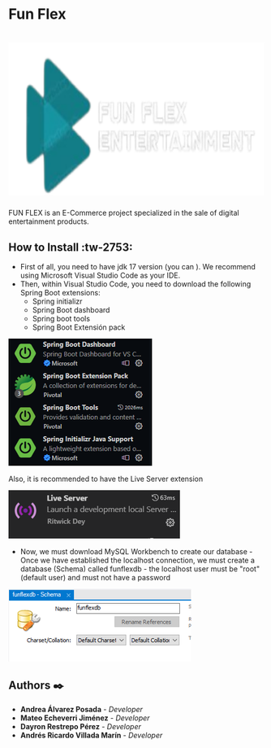 # Fun Flex  


# <div align=center><a href="#"><img src="README_IMG/FunflexLogo.png" height=300px></a></div>



FUN FLEX is an E-Commerce project specialized in the sale of digital entertainment products.

## How to Install :tw-2753:

- First of all, you need to have jdk 17 version (you can ). We recommend using Microsoft Visual Studio Code as your IDE.
- Then, within Visual Studio Code, you need to download the following Spring Boot extensions:
	- Spring initializr 
	- Spring Boot dashboard 
	- Spring boot tools 
	- Spring Boot Extensión pack

![Image text](README_IMG/SpringBoot.png)

   Also, it is recommended to have the Live Server extension 
   
   ![Image text](README_IMG/LiveS.png)
   
   - Now, we must download MySQL Workbench to create our database
	- Once we have established the localhost connection, we must create a database (Schema) called funflexdb
	- the localhost user must be "root" (default user) and must not have a password


![Image text](README_IMG/Schema.png)






## Authors ✒️

* **Andrea Álvarez Posada** - *Developer*
* **Mateo Echeverri Jiménez** - *Developer*
* **Dayron Restrepo Pérez** - *Developer*
* **Andrés Ricardo Villada Marín** - *Developer*
